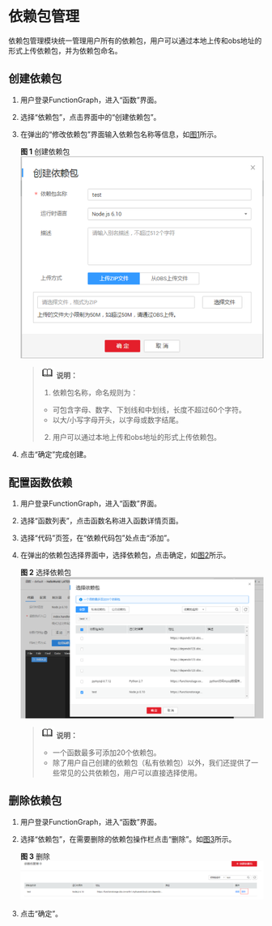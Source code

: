 # 依赖包管理<a name="functiongraph_01_0391"></a>

依赖包管理模块统一管理用户所有的依赖包，用户可以通过本地上传和obs地址的形式上传依赖包，并为依赖包命名。

## 创建依赖包<a name="section20663228121820"></a>

1.  用户登录FunctionGraph，进入“函数”界面。
2.  选择“依赖包”，点击界面中的“创建依赖包”。
3.  在弹出的“修改依赖包”界面输入依赖包名称等信息，如[图1](#fig24191426102712)所示。

    **图 1**  创建依赖包<a name="fig24191426102712"></a>  
    ![](figures/创建依赖包.png "创建依赖包")

    >![](public_sys-resources/icon-note.gif) **说明：**   
    >1.  依赖包名称，命名规则为：  
    >    -   可包含字母、数字、下划线和中划线，长度不超过60个字符。  
    >    -   以大/小写字母开头，以字母或数字结尾。  
    >2.  用户可以通过本地上传和obs地址的形式上传依赖包。  

4.  点击“确定”完成创建。

## 配置函数依赖<a name="section17207213143810"></a>

1.  用户登录FunctionGraph，进入“函数”界面。
2.  选择“函数列表”，点击函数名称进入函数详情页面。
3.  选择“代码”页签，在“依赖代码包”处点击“添加”。
4.  在弹出的依赖包选择界面中，选择依赖包，点击确定，如[图2](#fig8914144710536)所示。

    **图 2**  选择依赖包<a name="fig8914144710536"></a>  
    ![](figures/选择依赖包.png "选择依赖包")

    >![](public_sys-resources/icon-note.gif) **说明：**   
    >-   一个函数最多可添加20个依赖包。  
    >-   除了用户自己创建的依赖包（私有依赖包）以外，我们还提供了一些常见的公共依赖包，用户可以直接选择使用。  


## 删除依赖包<a name="section176546567"></a>

1.  用户登录FunctionGraph，进入“函数”界面。
2.  选择“依赖包”，在需要删除的依赖包操作栏点击“删除”。如[图3](#fig17954185805912)所示。

    **图 3**  删除<a name="fig17954185805912"></a>  
    ![](figures/删除.png "删除")

3.  点击“确定”。

